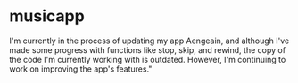# musicapp
I'm currently in the process of updating my app Aengeain, and although I've made some progress with functions like stop, skip, and rewind, the copy of the code I'm currently working with is outdated. However, I'm continuing to work on improving the app's features."
